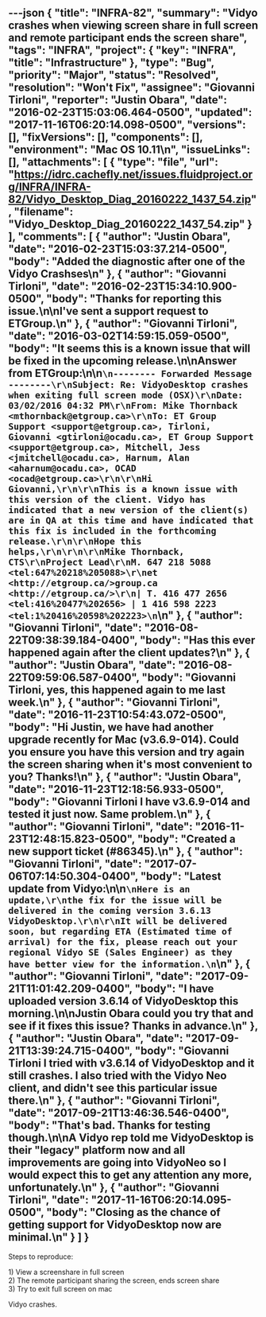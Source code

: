 ---json
{
  "title": "INFRA-82",
  "summary": "Vidyo crashes when viewing screen share in full screen and remote participant ends the screen share",
  "tags": "INFRA",
  "project": {
    "key": "INFRA",
    "title": "Infrastructure"
  },
  "type": "Bug",
  "priority": "Major",
  "status": "Resolved",
  "resolution": "Won't Fix",
  "assignee": "Giovanni Tirloni",
  "reporter": "Justin Obara",
  "date": "2016-02-23T15:03:06.464-0500",
  "updated": "2017-11-16T06:20:14.098-0500",
  "versions": [],
  "fixVersions": [],
  "components": [],
  "environment": "Mac OS 10.11\n",
  "issueLinks": [],
  "attachments": [
    {
      "type": "file",
      "url": "https://idrc.cachefly.net/issues.fluidproject.org/INFRA/INFRA-82/Vidyo_Desktop_Diag_20160222_1437_54.zip",
      "filename": "Vidyo_Desktop_Diag_20160222_1437_54.zip"
    }
  ],
  "comments": [
    {
      "author": "Justin Obara",
      "date": "2016-02-23T15:03:37.214-0500",
      "body": "Added the diagnostic after one of the Vidyo Crashses\n"
    },
    {
      "author": "Giovanni Tirloni",
      "date": "2016-02-23T15:34:10.900-0500",
      "body": "Thanks for reporting this issue.\n\nI've sent a support request to ETGroup.\n"
    },
    {
      "author": "Giovanni Tirloni",
      "date": "2016-03-02T14:59:15.059-0500",
      "body": "It seems this is a known issue that will be fixed in the upcoming release.\n\nAnswer from ETGroup:\n\n```\n-------- Forwarded Message --------\r\nSubject: Re: VidyoDesktop crashes when exiting full screen mode (OSX)\r\nDate: 03/02/2016 04:32 PM\r\nFrom: Mike Thornback <mthornback@etgroup.ca>\r\nTo: ET Group Support <support@etgroup.ca>, Tirloni, Giovanni <gtirloni@ocadu.ca>, ET Group Support <support@etgroup.ca>, Mitchell, Jess <jmitchell@ocadu.ca>, Harnum, Alan <aharnum@ocadu.ca>, OCAD <ocad@etgroup.ca>\r\n\r\nHi Giovanni,\r\n\r\nThis is a known issue with this version of the client. Vidyo has indicated that a new version of the client(s) are in QA at this time and have indicated that this fix is included in the forthcoming release.\r\n\r\nHope this helps,\r\n\r\n\r\nMike Thornback, CTS\r\nProject Lead\r\nM. 647 218 5088 <tel:647%20218%205088>\r\net <http://etgroup.ca/>group.ca <http://etgroup.ca/>\r\n| T. 416 477 2656 <tel:416%20477%202656> | 1 416 598 2223 <tel:1%20416%20598%202223>\n```\n"
    },
    {
      "author": "Giovanni Tirloni",
      "date": "2016-08-22T09:38:39.184-0400",
      "body": "Has this ever happened again after the client updates?\n"
    },
    {
      "author": "Justin Obara",
      "date": "2016-08-22T09:59:06.587-0400",
      "body": "Giovanni Tirloni, yes, this happened again to me last week.\n"
    },
    {
      "author": "Giovanni Tirloni",
      "date": "2016-11-23T10:54:43.072-0500",
      "body": "Hi Justin, we have had another upgrade recently for Mac (v3.6.9-014). Could you ensure you have this version and try again the screen sharing when it's most convenient to you? Thanks!\n"
    },
    {
      "author": "Justin Obara",
      "date": "2016-11-23T12:18:56.933-0500",
      "body": "Giovanni Tirloni I have v3.6.9-014 and tested it just now. Same problem.\n"
    },
    {
      "author": "Giovanni Tirloni",
      "date": "2016-11-23T12:48:15.823-0500",
      "body": "Created a new support ticket (#86345).\n"
    },
    {
      "author": "Giovanni Tirloni",
      "date": "2017-07-06T07:14:50.304-0400",
      "body": "Latest update from Vidyo:\n\n```\nHere is an update,\r\nthe fix for the issue will be delivered in the coming version 3.6.13 VidyoDesktop.\r\n\r\nIt will be delivered soon, but regarding ETA (Estimated time of arrival) for the fix, please reach out your regional Vidyo SE (Sales Engineer) as they have better view for the information.\n```\n"
    },
    {
      "author": "Giovanni Tirloni",
      "date": "2017-09-21T11:01:42.209-0400",
      "body": "I have uploaded version 3.6.14 of VidyoDesktop this morning.\n\nJustin Obara could you try that and see if it fixes this issue? Thanks in advance.\n"
    },
    {
      "author": "Justin Obara",
      "date": "2017-09-21T13:39:24.715-0400",
      "body": "Giovanni Tirloni I tried with v3.6.14 of VidyoDesktop and it still crashes. I also tried with the Vidyo Neo client, and didn't see this particular issue there.\n"
    },
    {
      "author": "Giovanni Tirloni",
      "date": "2017-09-21T13:46:36.546-0400",
      "body": "That's bad. Thanks for testing though.\n\nA Vidyo rep told me VidyoDesktop is their \"legacy\" platform now and all improvements are going into VidyoNeo so I would expect this to get any attention any more, unfortunately.\n"
    },
    {
      "author": "Giovanni Tirloni",
      "date": "2017-11-16T06:20:14.095-0500",
      "body": "Closing as the chance of getting support for VidyoDesktop now are minimal.\n"
    }
  ]
}
---
Steps to reproduce:

1\) View a screenshare in full screen\
2\) The remote participant sharing the screen, ends screen share\
3\) Try to exit full screen on mac

Vidyo crashes.

        
